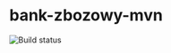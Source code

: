 # bank-zbozowy-mvn
![Build status](https://travis-ci.org/TheCommonCold/bank-zbozowy-mvn.svg?branch=master)
